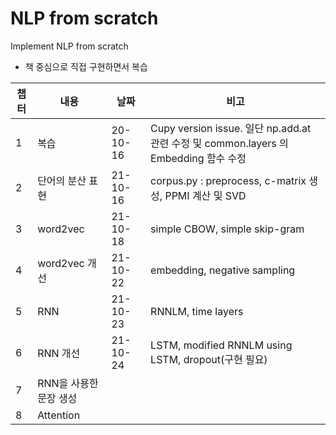 # NLP from scratch

Implement NLP from scratch
- 책 중심으로 직접 구현하면서 복습

|챕터|내용|날짜|비고|
|-|---|------|---|
|1|복습|20-10-16|Cupy version issue. 일단 np.add.at 관련 수정 및 common.layers 의 Embedding 함수 수정|
|2|단어의 분산 표현|21-10-16|corpus.py : preprocess, c-matrix 생성, PPMI 계산 및 SVD|
|3|word2vec|21-10-18|simple CBOW, simple skip-gram|
|4|word2vec 개선|21-10-22|embedding, negative sampling|
|5|RNN|21-10-23|RNNLM, time layers|
|6|RNN 개선|21-10-24|LSTM, modified RNNLM using LSTM, dropout(구현 필요)|
|7|RNN을 사용한 문장 생성|||
|8|Attention|||

